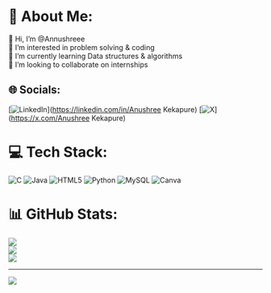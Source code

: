 # 💫 About Me:
👋 Hi, I’m @Annushreee<br>👀 I’m interested in problem solving & coding<br>🌱 I’m currently learning Data structures & algorithms<br>💞️ I’m looking to collaborate on internships


## 🌐 Socials:
[![LinkedIn](https://img.shields.io/badge/LinkedIn-%230077B5.svg?logo=linkedin&logoColor=white)](https://linkedin.com/in/Anushree Kekapure) [![X](https://img.shields.io/badge/X-black.svg?logo=X&logoColor=white)](https://x.com/Anushree Kekapure) 

# 💻 Tech Stack:
![C](https://img.shields.io/badge/c-%2300599C.svg?style=for-the-badge&logo=c&logoColor=white) ![Java](https://img.shields.io/badge/java-%23ED8B00.svg?style=for-the-badge&logo=openjdk&logoColor=white) ![HTML5](https://img.shields.io/badge/html5-%23E34F26.svg?style=for-the-badge&logo=html5&logoColor=white) ![Python](https://img.shields.io/badge/python-3670A0?style=for-the-badge&logo=python&logoColor=ffdd54) ![MySQL](https://img.shields.io/badge/mysql-4479A1.svg?style=for-the-badge&logo=mysql&logoColor=white) ![Canva](https://img.shields.io/badge/Canva-%2300C4CC.svg?style=for-the-badge&logo=Canva&logoColor=white)
# 📊 GitHub Stats:
![](https://github-readme-stats.vercel.app/api?username=Annushreee&theme=discord_old_blurple&hide_border=false&include_all_commits=true&count_private=true)<br/>
![](https://github-readme-streak-stats.herokuapp.com/?user=Annushreee&theme=discord_old_blurple&hide_border=false)<br/>
![](https://github-readme-stats.vercel.app/api/top-langs/?username=Annushreee&theme=discord_old_blurple&hide_border=false&include_all_commits=true&count_private=true&layout=compact)

---
[![](https://visitcount.itsvg.in/api?id=Annushreee&icon=0&color=1)](https://visitcount.itsvg.in)

<!-- Proudly created with GPRM ( https://gprm.itsvg.in ) -->
